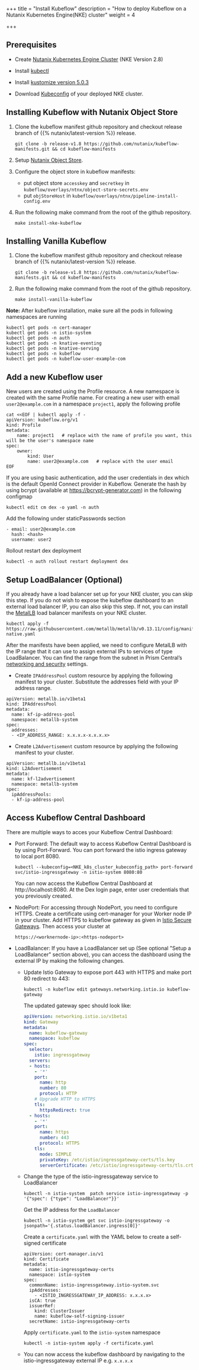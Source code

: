 +++
title = "Install Kubeflow"
description = "How to deploy Kubeflow on a Nutanix Kubernetes Engine(NKE) cluster"
weight = 4
                    
+++

## Prerequisites


* Create [Nutanix Kubernetes Engine Cluster](https://portal.nutanix.com/page/documents/details?targetId=Nutanix-Kubernetes-Engine-v2_8:top-deploy-kubernetes-cluster-t.html) (NKE Version 2.8)

* Install [kubectl](https://kubernetes.io/docs/tasks/tools/#kubectl)

* Install [kustomize version 5.0.3](https://github.com/kubernetes-sigs/kustomize/releases/tag/kustomize%2Fv5.0.3)

* Download [Kubeconfig](https://portal.nutanix.com/page/documents/details?targetId=Nutanix-Kubernetes-Engine-v2_7:top-download-kubeconfig-t.html) of your deployed NKE cluster. 

## Installing Kubeflow with Nutanix Object Store

1. Clone the kubeflow manifest github repository and checkout release branch of {{% nutanix/latest-version %}} release.

   ```
   git clone -b release-v1.8 https://github.com/nutanix/kubeflow-manifests.git && cd kubeflow-manifests
   ```

2. Setup [Nutanix Object Store](https://portal.nutanix.com/page/documents/details?targetId=Objects-v4_2:top-intro-c.html).

3. Configure the object store in kubeflow manifests:

    * put object store `accesskey` and `secretkey` in `kubeflow/overlays/ntnx/object-store-secrets.env`
    * put `objStoreHost` in `kubeflow/overlays/ntnx/pipeline-install-config.env`

4. Run the following make command from the root of the github repository.

   ```
   make install-nke-kubeflow
   ```
## Installing Vanilla Kubeflow

1. Clone the kubeflow manifest github repository and checkout release branch of {{% nutanix/latest-version %}} release.

   ```
   git clone -b release-v1.8 https://github.com/nutanix/kubeflow-manifests.git && cd kubeflow-manifests
   ```

2. Run the following make command from the root of the github repository.

   ```
   make install-vanilla-kubeflow
   ```

**Note:** After kubeflow installation, make sure all the pods in following namespaces are running

   ```
   kubectl get pods -n cert-manager
   kubectl get pods -n istio-system
   kubectl get pods -n auth
   kubectl get pods -n knative-eventing
   kubectl get pods -n knative-serving
   kubectl get pods -n kubeflow
   kubectl get pods -n kubeflow-user-example-com
   ```

## Add a new Kubeflow user

New users are created using the Profile resource. A new namespace is created with the same Profile name. For creating a new user with email `user2@example.com` in a namespace `project1`, apply the following profile

   ```
   cat <<EOF | kubectl apply -f -
   apiVersion: kubeflow.org/v1
   kind: Profile
   metadata:
       name: project1   # replace with the name of profile you want, this will be the user's namespace name
   spec:
       owner:
           kind: User
           name: user2@example.com   # replace with the user email
   EOF
   ``` 
    
If you are using basic authentication, add the user credentials in dex which is the default OpenId Connect provider in Kubeflow. Generate the hash by using bcrypt (available at https://bcrypt-generator.com) in the following configmap
 
    
   ```
   kubectl edit cm dex -o yaml -n auth
   ```

Add the following  under staticPasswords section
    
   ```
   - email: user2@example.com
     hash: <hash>
     username: user2
   ```

Rollout restart dex deployment

   ```
   kubectl -n auth rollout restart deployment dex
   ```

## Setup LoadBalancer (Optional)
  If you already have a load balancer set up for your NKE cluster, you can skip this step. If you do not wish to
  expose the kubeflow dashboard to an external load balancer IP, you can also skip this step.
  If not, you can install the [MetalLB](https://metallb.universe.tf/) load balancer manifests on your NKE cluster.
  ```
  kubectl apply -f https://raw.githubusercontent.com/metallb/metallb/v0.13.11/config/manifests/metallb-native.yaml
  ```

  After the manifests have been applied, we need to configure MetalLB with the IP range that it can use to assign external IPs to services of type LoadBalancer. You can find the range from the subnet in Prism Central’s [networking and security](https://portal.nutanix.com/page/documents/details?targetId=Nutanix-Flow-Networking-Guide:ear-flow-nw-view-subnet-list-pc-r.html) settings.

  * Create `IPAddressPool` custom resource by applying the following manifest to your cluster. Substitute the addresses field with your IP address range.
  ```
  apiVersion: metallb.io/v1beta1
  kind: IPAddressPool
  metadata:
    name: kf-ip-address-pool
    namespace: metallb-system
  spec:
    addresses:
    - <IP_ADDRESS_RANGE: x.x.x.x-x.x.x.x>
  ```

  * Create `L2Advertisement` custom resource by applying the following manifest to your cluster.
  ```
  apiVersion: metallb.io/v1beta1
  kind: L2Advertisement
  metadata:
    name: kf-l2advertisement
    namespace: metallb-system
  spec:
    ipAddressPools:
    - kf-ip-address-pool
  ```

## Access Kubeflow Central Dashboard
There are multiple ways to acces your Kubeflow Central Dashboard:
- Port Forward: The default way to access Kubeflow Central Dashboard is by using Port-Forward. You can port forward the istio ingress gateway to local port 8080.
    
   ```
   kubectl --kubeconfig=<NKE_k8s_cluster_kubeconfig_path> port-forward svc/istio-ingressgateway -n istio-system 8080:80
   ```
    
  You can now access the Kubeflow Central Dashboard at http://localhost:8080. At the Dex login page, enter user credentials that you previously created.
    
 
- NodePort: For accessing through NodePort, you need to configure HTTPS. Create a certificate using cert-manager for your Worker node IP in your cluster. Add HTTPS to kubeflow gateway as given in [Istio Secure Gateways](https://istio.io/latest/docs/tasks/traffic-management/ingress/secure-ingress/). Then access your cluster at
   
   ```
   https://<worknernode-ip>:<https-nodeport>
   ```
- LoadBalancer: If you have a LoadBalancer set up (See optional "Setup a LoadBalancer" section above), you can access the dashboard using the external IP by making the following changes.
  - Update Istio Gateway to expose port 443 with HTTPS and make port 80 redirect to 443:
    ```
    kubectl -n kubeflow edit gateways.networking.istio.io kubeflow-gateway
    ```
    The updated gateway spec should look like:
    ```yaml
    apiVersion: networking.istio.io/v1beta1
    kind: Gateway
    metadata:
      name: kubeflow-gateway
      namespace: kubeflow
    spec:
      selector:
        istio: ingressgateway
      servers:
      - hosts:
        - '*'
        port:
          name: http
          number: 80
          protocol: HTTP
        # Upgrade HTTP to HTTPS
        tls:
          httpsRedirect: true
      - hosts:
        - '*'
        port:
          name: https
          number: 443
          protocol: HTTPS
        tls:
          mode: SIMPLE
          privateKey: /etc/istio/ingressgateway-certs/tls.key
          serverCertificate: /etc/istio/ingressgateway-certs/tls.crt
    ```
  - Change the type of the istio-ingressgateway service to LoadBalancer
    ```
    kubectl -n istio-system  patch service istio-ingressgateway -p '{"spec": {"type": "LoadBalancer"}}'
    ```
    Get the IP address for the `LoadBalancer`
    ```
    kubectl -n istio-system get svc istio-ingressgateway -o jsonpath='{.status.loadBalancer.ingress[0]}'
    ```
    Create a `certificate.yaml` with the YAML below to create a self-signed certificate
    ```
    apiVersion: cert-manager.io/v1
    kind: Certificate
    metadata:
      name: istio-ingressgateway-certs
      namespace: istio-system
    spec:
      commonName: istio-ingressgateway.istio-system.svc
      ipAddresses:
        - <ISTIO_INGRESSGATEWAY_IP_ADDRESS: x.x.x.x>
      isCA: true
      issuerRef:
        kind: ClusterIssuer
        name: kubeflow-self-signing-issuer
      secretName: istio-ingressgateway-certs
    ```
    Apply `certificate.yaml` to the `istio-system` namespace
    ```
    kubectl -n istio-system apply -f certificate.yaml
    ```
  - You can now access the kubeflow dashboard by navigating to the istio-ingressgateway external IP e.g. `x.x.x.x`

